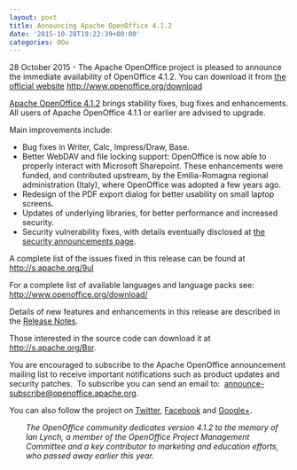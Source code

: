 ```yaml
---
layout: post
title: Announcing Apache OpenOffice 4.1.2
date: '2015-10-28T19:22:39+00:00'
categories: OOo
---
```

<p>28
 October 2015 - The Apache OpenOffice project is pleased to announce the
 immediate availability of OpenOffice 4.1.2. You can download it from <a href="http://www.openoffice.org/download/" class="external-link" rel="nofollow">the official website</a> <a href="http://www.openoffice.org/download" class="external-link" rel="nofollow">http://www.openoffice.org/download</a></p> 
  <p><a href="http://www.openoffice.org/download/" class="external-link" rel="nofollow">Apache OpenOffice 4.1.2</a> brings stability fixes, bug fixes and enhancements. All users of Apache OpenOffice 4.1.1 or earlier are advised to upgrade.</p> 
  <p>Main improvements include:</p> 
  <ul> 
    <li>Bug fixes in Writer, Calc, Impress/Draw, Base.</li> 
    <li>Better
 WebDAV and file locking support: OpenOffice is now able to properly 
interact with Microsoft Sharepoint. These enhancements were funded, and 
contributed upstream, by the Emilia-Romagna regional administration 
(Italy), where OpenOffice was adopted a few years ago.</li> 
    <li>Redesign of the PDF export dialog for better usability on small laptop screens.</li> 
    <li>Updates of underlying libraries, for better performance and increased security.</li> 
    <li>Security vulnerability fixes, with details&nbsp;eventually&nbsp;disclosed&nbsp;at&nbsp;<a href="http://www.openoffice.org/security/bulletin.html" rel="nofollow">the security announcements page</a>.</li> 
  </ul> 
  <p>A complete list of the issues fixed in this release can be found at <a href="http://s.apache.org/9uI" class="external-link" rel="nofollow">http://s.apache.org/9uI</a></p> 
  <p>For a complete list of available languages and language packs see: <a class="external-link" href="http://www.openoffice.org/download/" rel="nofollow">http://www.openoffice.org/download/</a></p> 
  <p>Details of new features and enhancements in this release are described in the <a href="https://cwiki.apache.org/confluence/display/OOOUSERS/AOO+4.1.2+Release+Notes" rel="nofollow">Release Notes</a>.</p> 
  <p>Those interested in the source code can download it at <a href="http://s.apache.org/Bsr">http://s.apache.org/Bsr</a>.</p> 
  <p>You
 are encouraged to subscribe to the Apache OpenOffice announcement 
mailing list to receive important notifications such as product updates 
and security patches.&nbsp; To subscribe you can send an email to:&nbsp; <a href="mailto:announce-subscribe@openoffice.apache.org" class="external-link" rel="nofollow">announce-subscribe@openoffice.apache.org</a>.</p> 
  <p>You can also follow the project on <a href="https://twitter.com/apacheoo" class="external-link" rel="nofollow">Twitter</a>, <a href="http://www.facebook.com/ApacheOO" class="external-link" rel="nofollow">Facebook</a> and <a href="https://plus.google.com/u/0/114598373874764163668/posts" class="external-link" rel="nofollow">Google+</a>.</p> 
  <p style="margin-left: 30px;"><i>The
 OpenOffice community dedicates version 4.1.2 to the memory of Ian 
Lynch, a member of the OpenOffice Project Management Committee and a key
 contributor to marketing and education efforts, who passed away earlier
 this year.</i></p><br />
